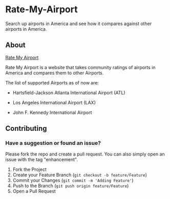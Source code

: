 # Rate-My-Airport

Search up airports in America and see how it compares against other airports in America.

## About

[Rate My Airport](https://github.com/Darren-Tham/Rate-My-Airport)

Rate My Airport is a website that takes community ratings of airports in America and compares them to other Airports.

The list of supported Airports as of now are:

- Hartsfield-Jackson Atlanta International Airport (ATL)

- Los Angeles International Airport (LAX)

- John F. Kennedy International Airport

## Contributing

### Have a suggestion or found an issue?

Please fork the repo and create a pull request. You can also simply open an issue with the tag "enhancement".

1. Fork the Project
2. Create your Feature Branch (`git checkout -b feature/Feature`)
3. Commit your Changes (`git commit -m 'Adding Feature'`)
4. Push to the Branch (`git push origin feature/Feature`)
5. Open a Pull Request
